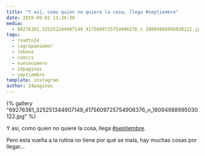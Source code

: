 ```yaml
---
title: "Y así, como quien no quiere la cosa, llega #septiembre"
date: 2019-09-01 11:34:39
media: 
  - 69276381_325251344907149_4175609725754906376_n_18094988995030122.jpg
tags: 
  - roadto24
  - lagrapaesamor
  - tebeos
  - comics
  - nuevonumero
  - 24paginas
  - septiembre
template: instagram
author: 24paginas
---
```


{% gallery "69276381_325251344907149_4175609725754906376_n_18094988995030122.jpg" %}

Y así, como quien no quiere la cosa, llega [#septiembre](/tags/septiembre).

Pero esta vuelta a la rutina no tiene por qué se mala, hay muchas cosas por llegar...
